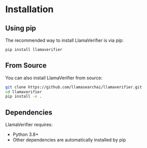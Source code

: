 # Installation

## Using pip

The recommended way to install LlamaVerifier is via pip:

```bash
pip install llamaverifier
```

## From Source

You can also install LlamaVerifier from source:

```bash
git clone https://github.com/llamasearchai/llamaverifier.git
cd llamaverifier
pip install -e .
```

## Dependencies

LlamaVerifier requires:

- Python 3.8+
- Other dependencies are automatically installed by pip
